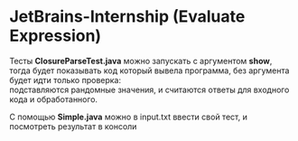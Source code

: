# JetBrains-Internship (Evaluate Expression)
Тесты **ClosureParseTest.java** можно запускать с аргументом **show**,  
тогда будет показывать код который вывела программа, без аргумента будет идти только проверка:  
подставляются рандомные значения, и считаются ответы для входного кода и обработанного.  
  
С помощью **Simple.java** можно в input.txt ввести свой тест, и посмотреть результат в консоли
